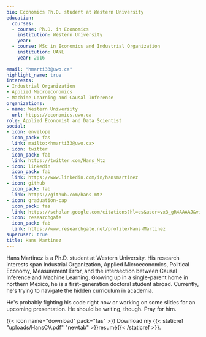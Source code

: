 ```yaml
---
bio: Economics Ph.D. student at Western University
education:
  courses:
  - course: Ph.D. in Economics
    institution: Western University
    year: 
  - course: MSc in Economics and Industrial Organization
    institution: UANL
    year: 2016
    
email: "hmarti33@uwo.ca"
highlight_name: true
interests:
- Industrial Organization
- Applied Microeconomics
- Machine Learning and Causal Inference
organizations:
- name: Western University
  url: https://economics.uwo.ca
role: Applied Economist and Data Scientist
social:
- icon: envelope
  icon_pack: fas
  link: mailto:<hmarti33@uwo.ca>
- icon: twitter
  icon_pack: fab
  link: https://twitter.com/Hans_Mtz
- icon: linkedin
  icon_pack: fab
  link: https://www.linkedin.com/in/hansmartinez
- icon: github
  icon_pack: fab
  link: https://github.com/hans-mtz
- icon: graduation-cap
  icon_pack: fas
  link: https://scholar.google.com/citations?hl=es&user=vx3_gR4AAAAJ&view_op=list_works&gmla=AJsN-F5_7HF89Oy5iGIsS4wa4lb0_xG1PCNpUNw5apSXgJyyWmddZ_4nkwx9p7QRoFhKh7vmYEFjuFyysw4fQm76a6TNX42O6Q
- icon: researchgate
  icon_pack: fab
  link: https://www.researchgate.net/profile/Hans-Martinez
superuser: true
title: Hans Martinez
---
```


Hans Martinez is a Ph.D. student at Western University. His research interests span Industrial Organization, Applied Microeconomics, Political Economy, Measurement Error, and the intersection between Causal Inference and Machine Learning. Growing up in a single-parent home in northern Mexico, he is a first-generation doctoral student abroad. Currently, he's trying to navigate the hidden curriculum in academia.

He's probably fighting his code right now or working on some slides for an upcoming presentation. He should be writing, though. Pray for him.

{{< icon name="download" pack="fas" >}} Download my {{< staticref "uploads/HansCV.pdf" "newtab" >}}resumé{{< /staticref >}}.
